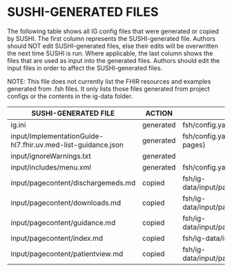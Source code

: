 # SUSHI-GENERATED FILES #

The following table shows all IG config files that were generated or copied by SUSHI.  The first column
represents the SUSHI-generated file. Authors should NOT edit SUSHI-generated files, else their edits will
be overwritten the next time SUSHI is run. Where applicable, the last column shows the files that are used
as input into the generated files. Authors should edit the input files in order to affect the SUSHI-generated
files.

NOTE: This file does not currently list the FHIR resources and examples generated from .fsh files. It only
lists those files generated from project configs or the contents in the ig-data folder.

| SUSHI-GENERATED FILE                                         | ACTION    | INPUT FILE(S)                                    |
| ------------------------------------------------------------ | --------- | ------------------------------------------------ |
| ig.ini                                                       | generated | fsh/config.yaml                                  |
| input/ImplementationGuide-hl7.fhir.uv.med-list-guidance.json | generated | fsh/config.yaml, {all input resources and pages} |
| input/ignoreWarnings.txt                                     | generated |                                                  |
| input/includes/menu.xml                                      | generated | fsh/config.yaml                                  |
| input/pagecontent/dischargemeds.md                           | copied    | fsh/ig-data/input/pagecontent/dischargemeds.md   |
| input/pagecontent/downloads.md                               | copied    | fsh/ig-data/input/pagecontent/downloads.md       |
| input/pagecontent/guidance.md                                | copied    | fsh/ig-data/input/pagecontent/guidance.md        |
| input/pagecontent/index.md                                   | copied    | fsh/ig-data/input/pagecontent/index.md           |
| input/pagecontent/patientview.md                             | copied    | fsh/ig-data/input/pagecontent/patientview.md     |